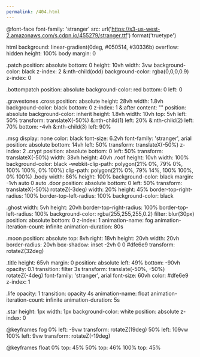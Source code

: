 ```yaml
---
permalink: /404.html
---
```

@font-face
  font-family: 'stranger'
  src: url('https://s3-us-west-2.amazonaws.com/s.cdpn.io/455279/stranger.ttf') format('truetype')

html
  background: linear-gradient(0deg, #050514, #30336b)
  overflow: hidden
  height: 100%
  body
    margin: 0
    
.patch
  position: absolute
  bottom: 0
  height: 10vh
  width: 3vw
  background-color: black
  z-index: 2
  &:nth-child(odd)
    background-color: rgba(0,0,0,0.9)
    z-index: 0
  
.bottompatch
  position: absolute
  background-color: red
  bottom: 0
  left: 0
  
.gravestones
  .cross
    position: absolute
    height: 28vh
    width: 1.8vh
    background-color: black
    bottom: 0
    z-index: 1
    &:after
      content: ""
      position: absolute
      background-color: inherit
      height: 1.8vh
      width: 10vh
      top: 5vh
      left: 50%
      transform: translateX(-50%)
    &:nth-child(1)
      left: 20%
    &:nth-child(2)
      left: 70%
      bottom: -4vh
    &:nth-child(3)
      left: 90%
 

.msg
  display: none
  color: black
  font-size: 6.2vh
  font-family: 'stranger', arial
  position: absolute
  bottom: 14vh
  left: 50%
  transform: translateX(-50%)
  z-index: 2
.crypt
  position: absolute
  bottom: 0
  left: 50%
  transform: translateX(-50%)
  width: 38vh
  height: 40vh
  .roof
    height: 10vh
    width: 100%
    background-color: black
    -webkit-clip-path: polygon(21% 0%, 79% 0%, 100% 100%, 0% 100%)
    clip-path: polygon(21% 0%, 79% 14%, 100% 100%, 0% 100%)
  .body
    width: 86%
    height: 100%
    background-color: black
    margin: -1vh auto 0 auto
    .door
      position: absolute
      bottom: 0
      left: 50%
      transform: translateX(-50%) rotateZ(-3deg)
      width: 20%
      height: 45%
      border-top-right-radius: 100%
      border-top-left-radius: 100%
      background-color: black
    
.ghost
  width: 5vh
  height: 20vh
  border-top-right-radius: 100%
  border-top-left-radius: 100%
  background-color: rgba(255,255,255,0.2)
  filter: blur(30px)
  position: absolute
  bottom: 0
  z-index: 1
  animation-name: fog
  animation-iteration-count: infinite
  animation-duration: 80s
  
.moon
  position: absolute
  top: 8vh
  right: 18vh
  height: 20vh
  width: 20vh
  border-radius: 20vh
  box-shadow: inset -2vh 0 0 #dfe6e9
  transform: rotateZ(32deg)
  
.title
  height: 65vh
  margin: 0
  position: absolute
  left: 49%
  bottom: -90vh
  opacity: 0.1
  transition: filter 3s
  transform: translate(-50%, -50%) rotateZ(-4deg)
  font-family: 'stranger', arial
  font-size: 60vh
  color: #dfe6e9
  z-index: 1
  
.life
  opacity: 1
  transition: opacity 4s
  animation-name: float
  animation-iteration-count: infinite
  animation-duration: 5s
  
  

.star
  height: 1px
  width: 1px
  background-color: white
  position: absolute
  z-index: 0

@keyframes fog 
  0%
    left: -9vw
    transform: rotateZ(19deg)
  50%
    left: 109vw
  100% 
    left: 9vw
    transform: rotateZ(-19deg)
  
@keyframes float
  0%
    top: 45%
  50%
    top: 46%
  100% 
    top: 45%
